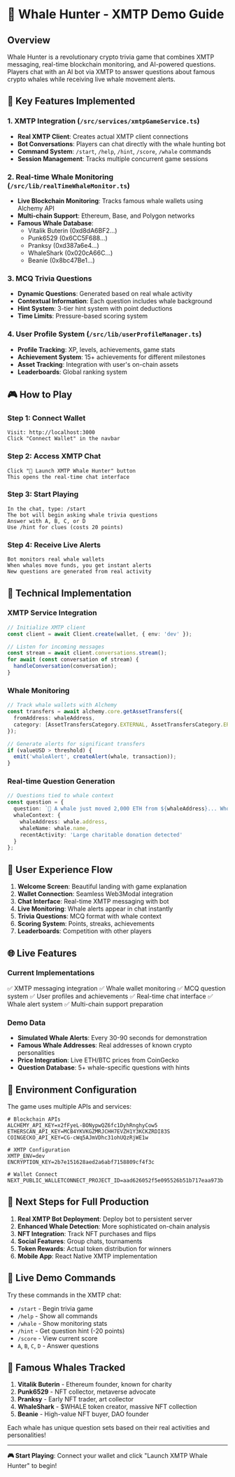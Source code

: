 # 🐋 Whale Hunter - XMTP Demo Guide

## Overview
Whale Hunter is a revolutionary crypto trivia game that combines XMTP messaging, real-time blockchain monitoring, and AI-powered questions. Players chat with an AI bot via XMTP to answer questions about famous crypto whales while receiving live whale movement alerts.

## 🚀 Key Features Implemented

### 1. XMTP Integration (`/src/services/xmtpGameService.ts`)
- **Real XMTP Client**: Creates actual XMTP client connections
- **Bot Conversations**: Players can chat directly with the whale hunting bot
- **Command System**: `/start`, `/help`, `/hint`, `/score`, `/whale` commands
- **Session Management**: Tracks multiple concurrent game sessions

### 2. Real-time Whale Monitoring (`/src/lib/realTimeWhaleMonitor.ts`)
- **Live Blockchain Monitoring**: Tracks famous whale wallets using Alchemy API
- **Multi-chain Support**: Ethereum, Base, and Polygon networks
- **Famous Whale Database**: 
  - Vitalik Buterin (0xd8dA6BF2...)
  - Punk6529 (0x6CC5F688...)
  - Pranksy (0xd387a6e4...)
  - WhaleShark (0x020cA66C...)
  - Beanie (0x8bc47Be1...)

### 3. MCQ Trivia Questions
- **Dynamic Questions**: Generated based on real whale activity
- **Contextual Information**: Each question includes whale background
- **Hint System**: 3-tier hint system with point deductions
- **Time Limits**: Pressure-based scoring system

### 4. User Profile System (`/src/lib/userProfileManager.ts`)
- **Profile Tracking**: XP, levels, achievements, game stats
- **Achievement System**: 15+ achievements for different milestones
- **Asset Tracking**: Integration with user's on-chain assets
- **Leaderboards**: Global ranking system

## 🎮 How to Play

### Step 1: Connect Wallet
```
Visit: http://localhost:3000
Click "Connect Wallet" in the navbar
```

### Step 2: Access XMTP Chat
```
Click "🐋 Launch XMTP Whale Hunter" button
This opens the real-time chat interface
```

### Step 3: Start Playing
```
In the chat, type: /start
The bot will begin asking whale trivia questions
Answer with A, B, C, or D
Use /hint for clues (costs 20 points)
```

### Step 4: Receive Live Alerts
```
Bot monitors real whale wallets
When whales move funds, you get instant alerts
New questions are generated from real activity
```

## 🔧 Technical Implementation

### XMTP Service Integration
```typescript
// Initialize XMTP client
const client = await Client.create(wallet, { env: 'dev' });

// Listen for incoming messages
const stream = await client.conversations.stream();
for await (const conversation of stream) {
  handleConversation(conversation);
}
```

### Whale Monitoring
```typescript
// Track whale wallets with Alchemy
const transfers = await alchemy.core.getAssetTransfers({
  fromAddress: whaleAddress,
  category: [AssetTransfersCategory.EXTERNAL, AssetTransfersCategory.ERC20],
});

// Generate alerts for significant transfers
if (valueUSD > threshold) {
  emit('whaleAlert', createAlert(whale, transaction));
}
```

### Real-time Question Generation
```typescript
// Questions tied to whale context
const question = {
  question: `🐋 A whale just moved 2,000 ETH from ${whaleAddress}... Who is this?`,
  whaleContext: {
    whaleAddress: whale.address,
    whaleName: whale.name,
    recentActivity: 'Large charitable donation detected'
  }
};
```

## 📱 User Experience Flow

1. **Welcome Screen**: Beautiful landing with game explanation
2. **Wallet Connection**: Seamless Web3Modal integration
3. **Chat Interface**: Real-time XMTP messaging with bot
4. **Live Monitoring**: Whale alerts appear in chat instantly
5. **Trivia Questions**: MCQ format with whale context
6. **Scoring System**: Points, streaks, achievements
7. **Leaderboards**: Competition with other players

## 🌐 Live Features

### Current Implementations
✅ XMTP messaging integration
✅ Whale wallet monitoring
✅ MCQ question system
✅ User profiles and achievements
✅ Real-time chat interface
✅ Whale alert system
✅ Multi-chain support preparation

### Demo Data
- **Simulated Whale Alerts**: Every 30-90 seconds for demonstration
- **Famous Whale Addresses**: Real addresses of known crypto personalities
- **Price Integration**: Live ETH/BTC prices from CoinGecko
- **Question Database**: 5+ whale-specific questions with hints

## 🔗 Environment Configuration

The game uses multiple APIs and services:

```env
# Blockchain APIs
ALCHEMY_API_KEY=x2fFyeL-BONypwQZ6fc1DyhRnghyCow5
ETHERSCAN_API_KEY=MCB4YKVKGZMRJCHH7EVZH1Y3KCKZRDI83S
COINGECKO_API_KEY=CG-cWq5AJmVDhc31ohUQzRjWE1w

# XMTP Configuration
XMTP_ENV=dev
ENCRYPTION_KEY=2b7e151628aed2a6abf7158809cf4f3c

# Wallet Connect
NEXT_PUBLIC_WALLETCONNECT_PROJECT_ID=aad626052f5e095526b51b717eaa973b
```

## 🎯 Next Steps for Full Production

1. **Real XMTP Bot Deployment**: Deploy bot to persistent server
2. **Enhanced Whale Detection**: More sophisticated on-chain analysis
3. **NFT Integration**: Track NFT purchases and flips
4. **Social Features**: Group chats, tournaments
5. **Token Rewards**: Actual token distribution for winners
6. **Mobile App**: React Native XMTP implementation

## 🚨 Live Demo Commands

Try these commands in the XMTP chat:

- `/start` - Begin trivia game
- `/help` - Show all commands
- `/whale` - Show monitoring stats
- `/hint` - Get question hint (-20 points)
- `/score` - View current score
- `A`, `B`, `C`, `D` - Answer questions

## 🐋 Famous Whales Tracked

1. **Vitalik Buterin** - Ethereum founder, known for charity
2. **Punk6529** - NFT collector, metaverse advocate
3. **Pranksy** - Early NFT trader, art collector
4. **WhaleShark** - $WHALE token creator, massive NFT collection
5. **Beanie** - High-value NFT buyer, DAO founder

Each whale has unique question sets based on their real activities and personalities!

---

**🎮 Start Playing**: Connect your wallet and click "Launch XMTP Whale Hunter" to begin! 